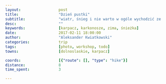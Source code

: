 ```yaml
---
layout:                 post
title:                  "Dzień pustki"
subtitle:               "wiatr, śnieg i nie warto w ogóle wychodzić ze schroniska"
desc:                   ""
keywords:               [karpacz, karkonosze, zima, śnieżka]
date:                   2017-02-11 18:00:00
author:                 "Aleksander Kwiatkowski"
categories:             trip
tags:                   [photo, workshop, todo]
towns:                  [dolnoslaskie, karpacz]

coords:                 [{"route": [], "type": "hike"}]
distance:               8
time_spent:             3

---
```

